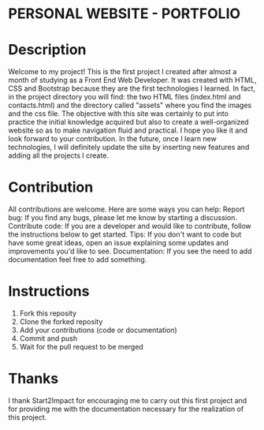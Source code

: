 # PERSONAL WEBSITE - PORTFOLIO


# Description
Welcome to my project! This is the first project I created after almost a month of studying as a Front End Web Developer.
It was created with HTML, CSS and Bootstrap because they are the first technologies I learned.
In fact, in the project directory you will find: the two HTML files (index.html and contacts.html) and the directory called "assets" where you find the images and the css file.
The objective with this site was certainly to put into practice the initial knowledge acquired but also to create a well-organized website so as to make navigation fluid and practical.
I hope you like it and look forward to your contribution.
In the future, once I learn new technologies, I will definitely update the site by inserting new features and adding all the projects I create.


# Contribution
All contributions are welcome. Here are some ways you can help:
Report bug: If you find any bugs, please let me know by starting a discussion.
Contribute code: If you are a developer and would like to contribute, follow the instructions below to get started.
Tips: If you don't want to code but have some great ideas, open an issue explaining some updates and improvements you'd like to see.
Documentation: If you see the need to add documentation feel free to add something.


# Instructions
1. Fork this reposity
2. Clone the forked reposity
3. Add your contributions (code or documentation)
4. Commit and push
5. Wait for the pull request to be merged


# Thanks
I thank Start2Impact for encouraging me to carry out this first project and for providing me with the documentation necessary for the realization of this project.
